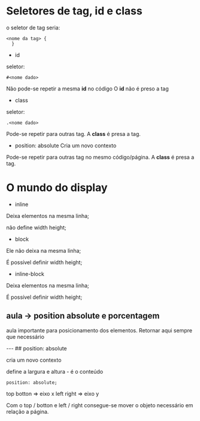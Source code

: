 # Seletores de tag, id e class


o seletor de tag seria:
```
<nome da tag> { 
  }
```

- id

seletor:
```
#<nome dado>
```
Não pode-se repetir a mesma **id** no código
O **id** não é preso a tag

- class

seletor:
```
.<nome dado>
```
Pode-se repetir para outras tag.
A **class** é presa a tag.


- position: absolute
Cria um novo contexto

Pode-se repetir para outras tag no mesmo código/página.
A **class** é presa a tag.

# O mundo do display

- inline

<p>Deixa elementos na mesma linha;</p>
<p>não define width height;</p>

- block
<p>Ele não deixa na mesma linha;</p>
<p>É possível definir width height;</p>

- inline-block
<p>Deixa elementos na mesma linha;</p>
<p>É possível definir width height;</p>

## aula -> position absolute e porcentagem
<p>aula importante para posicionamento dos elementos. Retornar aqui sempre que necessário</p>
---
## position: absolute

<p>cria um novo contexto</p>
<p>define a largura e altura - é o conteúdo</p>

```
position: absolute;
```
top botton => eixo x
left right => eixo y

Com o top / botton e left / right consegue-se mover o objeto necessário em relação a página.
